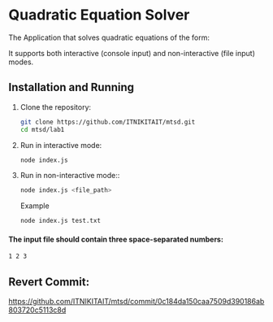 # Quadratic Equation Solver

The Application that solves quadratic equations of the form:

It supports both interactive (console input) and non-interactive (file input) modes.

## Installation and Running

1. Clone the repository:

    ```sh
    git clone https://github.com/ITNIKITAIT/mtsd.git
    cd mtsd/lab1
    ```

2. Run in interactive mode:

    ```sh
    node index.js
    ```

3. Run in non-interactive mode::
    ```sh
    node index.js <file_path>
    ```
    Example
    ```sh
    node index.js test.txt
    ```

#### The input file should contain three space-separated numbers:

```sh
1 2 3
```

## Revert Commit:

https://github.com/ITNIKITAIT/mtsd/commit/0c184da150caa7509d390186ab803720c5113c8d
